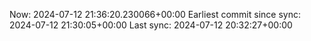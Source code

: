 Now: 2024-07-12 21:36:20.230066+00:00 Earliest commit since sync: 2024-07-12 21:30:05+00:00 Last sync: 2024-07-12 20:32:27+00:00
